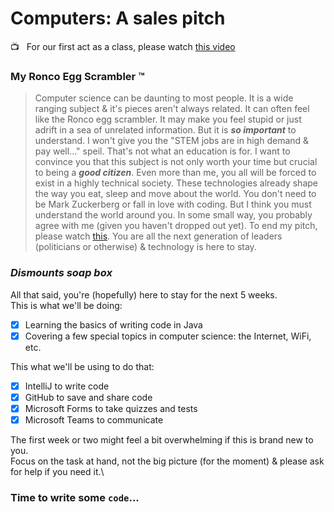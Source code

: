 # Computers: A sales pitch
:tv: &nbsp; For our first act as a class, please watch [this video](https://youtu.be/GdonmCgg3lE)

### My Ronco Egg Scrambler&nbsp;:tm:
> Computer science can be daunting to most people. It is a wide ranging subject & it's pieces aren't always related. It can often feel like the Ronco egg scrambler.
> It may make you feel stupid or just adrift in a sea of unrelated information.
> But it is ***so important*** to understand.
> I won't give you the "STEM jobs are in high demand & pay well..." speil. That's not what an education is for. I want to convince you that this subject is not only worth your time but crucial to being a ***good citizen***. Even more than me, you all will be forced to exist in a highly technical society. These technologies
> already shape the way you eat, sleep and move about the world. You don't need to be Mark Zuckerberg or fall in love with coding. But I think you must understand 
> the world around you.  In some small way, you probably agree with me (given you haven't dropped out yet). To end my pitch, please watch [this](https://www.youtube.com/watch?v=ncbb5B85sd0). You are all the next generation of leaders (politicians or otherwise) & technology is here to stay.

### *Dismounts soap box*
All that said, you're (hopefully) here to stay for the next 5 weeks.\
This is what we'll be doing:
- [x] Learning the basics of writing code in Java
- [x] Covering a few special topics in computer science: the Internet, WiFi, etc.

This what we'll be using to do that:
- [x] IntelliJ to write code
- [x] GitHub to save and share code
- [x] Microsoft Forms to take quizzes and tests
- [x] Microsoft Teams to communicate

The first week or two might feel a bit overwhelming if this is brand new to you.\
Focus on the task at hand, not the big picture (for the moment) & please ask for help if you need it.\

### Time to write some `code`...
